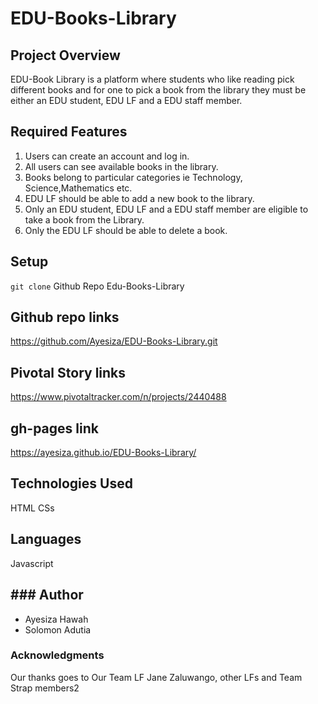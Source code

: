 # EDU-Books-Library
## Project Overview 
EDU-Book Library is a platform where students who like reading pick different books and for one to pick a book from the library they must be either an EDU student, EDU LF and a EDU staff member.

## Required Features
1. Users can create an account and log in.
2. All users can see available books in the library.
3. Books belong to particular categories ie Technology, Science,Mathematics etc.
4. EDU LF should be able to add a new book to the library.
5. Only an EDU student, EDU LF and a EDU staff member are eligible to take a book from the Library.
6. Only the EDU LF should be able to delete a book.

## Setup
 `git clone` Github Repo Edu-Books-Library

## Github repo links
 https://github.com/Ayesiza/EDU-Books-Library.git

## Pivotal Story links
 https://www.pivotaltracker.com/n/projects/2440488

## gh-pages link
https://ayesiza.github.io/EDU-Books-Library/

## Technologies Used
  HTML
  CSs 
## Languages
 Javascript

## ### Author

- Ayesiza Hawah
- Solomon Adutia

### Acknowledgments
 
 Our thanks goes to Our Team LF Jane Zaluwango, other LFs and Team Strap members2